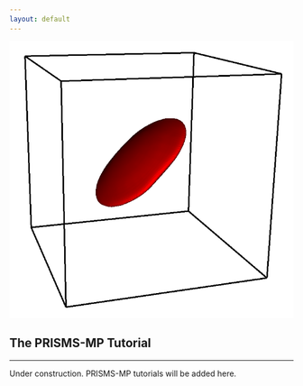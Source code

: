 ```yaml
---
layout: default
---
```


[![PRISMS-MP Logo](../assets/logo.png)](https://prisms-center.github.io/multiPhysics/)

## The PRISMS-MP Tutorial
***
Under construction. PRISMS-MP tutorials will be added here. 


